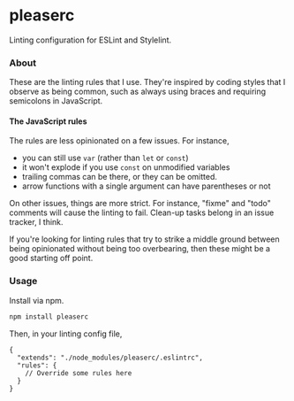 # pleaserc

Linting configuration for ESLint and Stylelint.

### About

These are the linting rules that I use. They're inspired by coding styles that I
observe as being common, such as always using braces and requiring semicolons
in JavaScript.

#### The JavaScript rules

The rules are less opinionated on a few issues. For instance,

- you can still use `var` (rather than `let` or `const`)
- it won't explode if you use `const` on unmodified variables
- trailing commas can be there, or they can be omitted.
- arrow functions with a single argument can have parentheses or not

On other issues, things are more strict. For instance, "fixme" and "todo"
comments will cause the linting to fail. Clean-up tasks belong in an issue
tracker, I think.

If you're looking for linting rules that try to strike a middle ground between
being opinionated without being too overbearing, then these might be a good
starting off point.

### Usage

Install via npm.

```sh
npm install pleaserc
```

Then, in your linting config file,

```
{
  "extends": "./node_modules/pleaserc/.eslintrc",
  "rules": {
    // Override some rules here
  }
}
```
